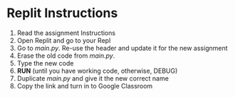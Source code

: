 # Replit Instructions

1. Read the assignment Instructions
2. Open Replit and go to your Repl
3. Go to *main.py*. Re-use the header and update it for the new assignment
4. Erase the old code from *main.py*.
5. Type the new code
6. **RUN** (until you have working code, otherwise, DEBUG)
7. Duplicate *main.py* and give it the new correct name
8. Copy the link and turn in to Google Classroom
